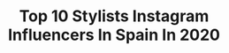 ---
title: Top 10 Stylists Instagram Influencers In Spain In 2020
description: >-
  Find top stylists Instagram influencers in Spain in 2020. Most popular hashtags: #yomequedoencasa #style #fashion #inspiration.
platform: Instagram
profiles:
  - username: "carolinapshopper"
    fullname: >-
      Carolina De Souza
    location: "Spain"
    followers: 23016
    engagement: 547
    commentsToLikes: 0.493180
    avatar: "https://scontent-lhr8-1.cdninstagram.com/v/t51.2885-19/s320x320/56640862_1076266299250817_4857188977586733056_n.jpg?_nc_ht=scontent-lhr8-1.cdninstagram.com&_nc_ohc=bIk4_13x_LkAX9QbcWs&oh=6766c99f1c2ec7647bfd4efb88ce2791&oe=5EB94DDD"
    verified: false
    hashtags: "#moda, #blogger, #24hrswoman, #motivacion"
  - username: "mcristinastyling"
    fullname: >-
      cristina gomes
    location: "Spain"
    followers: 7138
    engagement: 634
    commentsToLikes: 0.292740
    avatar: "https://scontent-ams4-1.cdninstagram.com/v/t51.2885-19/s320x320/51771487_451220692082654_72042853710168064_n.jpg?_nc_ht=scontent-ams4-1.cdninstagram.com&_nc_ohc=xMpG3UjOZCUAX_iejIC&oh=ab4e98e189ddbfcbf18c1205c33aa9c6&oe=5EB96E00"
    verified: false
    hashtags: "#mango, #jeffreycampbellshoes, #case, #photography"
  - username: "descalzaporelparque_"
    fullname: >-
      ✩ 𝙰𝚕𝚋𝚊 𝙲𝚞𝚎𝚜𝚝𝚊 ✩
    location: "Spain"
    followers: 21009
    engagement: 286
    commentsToLikes: 0.069562
    avatar: "https://scontent-lht6-1.cdninstagram.com/v/t51.2885-19/s320x320/74896041_470555536926640_120619307490082816_n.jpg?_nc_ht=scontent-lht6-1.cdninstagram.com&_nc_ohc=fH7DGZWwC9oAX8kc3BC&oh=eb518634b8446a021107d0f61ed72917&oe=5EB82BCE"
    verified: false
    hashtags: "#joidevivre, #quotes, #brave, #superluna"
  - username: "dianavergaraeizaguirre"
    fullname: >-
      Diana Vergara Eizaguirre 🇵🇪 ®
    location: "Spain"
    followers: 47662
    engagement: 168
    commentsToLikes: 0.105397
    avatar: "https://scontent-lht6-1.cdninstagram.com/v/t51.2885-19/s320x320/85185424_631495394294727_8786522722675982336_n.jpg?_nc_ht=scontent-lht6-1.cdninstagram.com&_nc_ohc=YRivGN9-Q_AAX-ta-C5&oh=00881d2b9814dbfb1dece777cfcaec04&oe=5EBC3490"
    verified: false
    hashtags: "#videolook, #beautifulday, #styling, #style"
  - username: "formallyjes"
    fullname: >-
      Jes
    location: "Spain"
    followers: 70491
    engagement: 160
    commentsToLikes: 0.063244
    avatar: "https://scontent-lhr8-1.cdninstagram.com/v/t51.2885-19/s320x320/91914886_3017996094928442_1109723024191389696_n.jpg?_nc_ht=scontent-lhr8-1.cdninstagram.com&_nc_ohc=4Xt9nniRgbcAX8EVpXA&oh=9b994584a6b5de8bb8bf10e0e5dc5efc&oe=5EBA2716"
    verified: false
    hashtags: "#wearevalleygirls, #mindfulliving, #stayhome, #loveyourself"
  - username: "andreadrueda"
    fullname: >-
      Andrea Rueda
    location: "Spain"
    followers: 79336
    engagement: 747
    commentsToLikes: 0.007755
    avatar: "https://scontent-ams4-1.cdninstagram.com/v/t51.2885-19/s320x320/79698808_474470056820753_6544744416312033280_n.jpg?_nc_ht=scontent-ams4-1.cdninstagram.com&_nc_ohc=C0sBwsb0rZ4AX-sbvkv&oh=24bdc26d29ece7ddd31c3c5874315454&oe=5EBB5831"
    verified: false
    hashtags: "#teintidoleultrawear, #juntasimparables, #menosesmas, #lorealparisespa"
  - username: "minervaportillo"
    fullname: >-
      Minerva Portillo
    location: "Spain"
    followers: 12370
    engagement: 380
    commentsToLikes: 0.069837
    avatar: "https://scontent-amt2-1.cdninstagram.com/v/t51.2885-19/s320x320/51687387_2331356210216961_6527669464589139968_n.jpg?_nc_ht=scontent-amt2-1.cdninstagram.com&_nc_ohc=rP6HXrDGJfkAX-dxdeY&oh=fca148556a6007a4b2b5d4ee82441fd7&oe=5EBAB517"
    verified: false
    hashtags: "#fashionstylist, #minervaportillo, #details, #beauty"
  - username: "elsonidodemistacones"
    fullname: >-
      El Sonido De Mis Tacones
    location: "Spain"
    followers: 32802
    engagement: 318
    commentsToLikes: 0.074257
    avatar: "https://scontent-ams4-1.cdninstagram.com/v/t51.2885-19/s320x320/81397537_478607319727784_4131014371243458560_n.jpg?_nc_ht=scontent-ams4-1.cdninstagram.com&_nc_ohc=_5ByOQMxOl8AX8vpT3v&oh=792eade3355e3e7d14f837a3a20eb32a&oe=5EB8371F"
    verified: false
    hashtags: "#parosh, #yesalphaindustries, #felizcumplea, #covid19espa"
  - username: "to_dominguez"
    fullname: >-
      ☆☆☆☆☆TOÑITO DOMINGUEZ ☆☆☆☆☆
    location: "Spain"
    followers: 21245
    engagement: 751
    commentsToLikes: 0.034699
    avatar: "https://scontent-atl3-1.cdninstagram.com/v/t51.2885-19/s320x320/11356875_1439647046359256_479506976_a.jpg?_nc_ht=scontent-atl3-1.cdninstagram.com&_nc_ohc=dbJRQeGJYDcAX-Xf9os&oh=1524cbffe728775bee548d5c9a70bf71&oe=5EB7C514"
    verified: false
    hashtags: "#eyes, #smokyeye, #tdmakeuppty, #makeupartist"
  - username: "jesusreyestv"
    fullname: >-
      Jesús Reyes
    location: "Spain"
    followers: 94806
    engagement: 202
    commentsToLikes: 0.095148
    avatar: "https://scontent-lhr8-1.cdninstagram.com/v/t51.2885-19/s320x320/44305118_261222968079114_115715906536996864_n.jpg?_nc_ht=scontent-lhr8-1.cdninstagram.com&_nc_ohc=2o7g3M5SFW8AX_OAZ9L&oh=16467190f0b736d893328f316a477539&oe=5EBA172F"
    verified: true
    hashtags: "#menstyle, #love, #cancun, #feliznavidad"
---